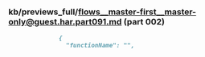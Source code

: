 ### kb/previews_full/flows__master-first__master-only@guest.har.part091.md (part 002)

```md
              {
                "functionName": "",
             
```

```
